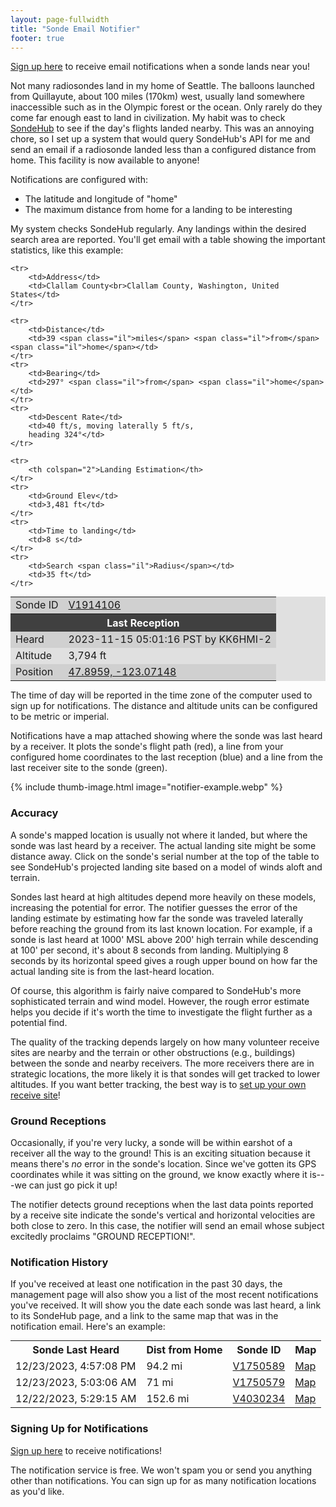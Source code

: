 ```yaml
---
layout: page-fullwidth
title: "Sonde Email Notifier"
footer: true
---
```


[Sign up here](manage) to receive email notifications when a sonde
lands near you!

Not many radiosondes land in my home of Seattle. The balloons launched
from Quillayute, about 100 miles (170km) west, usually land somewhere
inaccessible such as in the Olympic forest or the ocean. Only rarely
do they come far enough east to land in civilization. My habit was to
check [SondeHub](https://www.sondehub.org/") to see if the day's
flights landed nearby. This was an annoying chore, so I set up a
system that would query SondeHub's API for me and send an email if a
radiosonde landed less than a configured distance from home. This
facility is now available to anyone!

Notifications are configured with:

* The latitude and longitude of "home"
* The maximum distance from home for a landing to be interesting

My system checks SondeHub regularly. Any landings within the desired search area
are reported. You'll get email with a table showing the important
statistics, like this example:
<style>
table.sonde {
    background-color: #e0e0e0;
    margin: 0 auto;
}
table.sonde th {
    background-color:  #404040;
    color: white;
}
table.sonde tbody tr:nth-child(odd) {
    background-color:  #d0d0d0;
}
</style>
<table class="sonde">
    <tbody><tr>
        <td>Sonde ID</td>
        <td><a href="https://sondehub.org/#!mt=Mapnik&amp;mz=9&amp;qm=12h&amp;f=V1914106&amp;q=V1914106" target="_blank">V1914106</a></td>
    </tr>
    <tr>
        <th colspan="2">Last Reception
    </th></tr>
    <tr>
        <td>Heard</td>
        <td>2023-11-15 05:01:16 PST by KK6HMI-2</td>
    </tr>
    <tr>
        <td>Altitude</td>
        <td>3,794 ft</td>
    </tr>
    <tr>
        <td>Position</td>
        <td><a href="https://www.google.com/maps/search/?api=1&amp;query=47.8959,-123.07148" target="_blank">47.8959, -123.07148</a></td>
    </tr>

    <tr>
        <td>Address</td>
        <td>Clallam County<br>Clallam County, Washington, United States</td>
    </tr>

    <tr>
        <td>Distance</td>
        <td>39 <span class="il">miles</span> <span class="il">from</span> <span class="il">home</span></td>
    </tr>
    <tr>
        <td>Bearing</td>
        <td>297° <span class="il">from</span> <span class="il">home</span></td>
    </tr>
    <tr>
        <td>Descent Rate</td>
        <td>40 ft/s, moving laterally 5 ft/s,
        heading 324°</td>
    </tr>

    <tr>
        <th colspan="2">Landing Estimation</th>
    </tr>
    <tr>
        <td>Ground Elev</td>
        <td>3,481 ft</td>
    </tr>
    <tr>
        <td>Time to landing</td>
        <td>8 s</td>
    </tr>
    <tr>
        <td>Search <span class="il">Radius</span></td>
        <td>35 ft</td>
    </tr>
</tbody></table>

The time of day will be reported in the time zone of the computer used
to sign up for notifications. The distance and altitude units can be
configured to be metric or imperial.

Notifications have a map attached showing where the sonde was last
heard by a receiver. It plots the sonde's flight path (red), a
line from your configured home coordinates to the last reception
(blue) and a line from the last receiver site to the sonde (green).

{% include thumb-image.html image="notifier-example.webp" %}

### Accuracy

A sonde's mapped location is usually not where it landed, but where
the sonde was last heard by a receiver. The actual landing site might
be some distance away. Click on the sonde's serial number at the top
of the table to see SondeHub's projected landing site based on a model
of winds aloft and terrain.

Sondes last heard at high altitudes depend more heavily on these
models, increasing the potential for error. The notifier guesses the
error of the landing estimate by estimating how far the sonde was
traveled laterally before reaching the ground from its last known
location. For example, if a sonde is last heard at 1000' MSL above
200' high terrain while descending at 100' per second, it's about 8
seconds from landing. Multiplying 8 seconds by its horizontal speed
gives a rough upper bound on how far the actual landing site is from
the last-heard location.

Of course, this algorithm is fairly naive compared to SondeHub's more
sophisticated terrain and wind model. However, the rough error
estimate helps you decide if it's worth the time to investigate the
flight further as a potential find.

The quality of the tracking depends largely on how many volunteer
receive sites are nearby and the terrain or other obstructions (e.g.,
buildings) between the sonde and nearby receivers. The more receivers
there are in strategic locations, the more likely it is that sondes
will get tracked to lower altitudes. If you want better tracking, the
best way is to [set up your own receive
site](https://github.com/projecthorus/radiosonde_auto_rx/wiki)!


### Ground Receptions

Occasionally, if you're very lucky, a sonde will be within earshot of
a receiver all the way to the ground! This is an exciting
situation because it means there's *no* error in the sonde's
location. Since we've gotten its GPS coordinates while it was sitting
on the ground, we know exactly where it is---we can just go pick it
up!

The notifier detects ground receptions when the last data points
reported by a receive site indicate the sonde's vertical and
horizontal velocities are both close to zero. In this case, the
notifier will send an email whose subject excitedly proclaims "GROUND
RECEPTION!".

### Notification History

If you've received at least one notification in the past 30 days, the management
page will also show you a list of the most recent notifications you've received.
It will show you the date each sonde was last heard, a link to its SondeHub
page, and a link to the same map that was in the notification email. Here's an
example:

<table id="history_table"  style="margin: 0 auto;">
        <tbody><tr>
            <th>Sonde Last Heard</th>
            <th>Dist from Home</th>
            <th>Sonde ID</th>
            <th>Map</th>
        </tr>
        <tr><td class="text-right">12/23/2023, 4:57:08 PM</td><td class="text-right">94.2 mi</td><td class="text-right"><a href="https://sondehub.org/#!mt=Mapnik&amp;mz=9&amp;qm=12h&amp;f=V1750589&amp;q=V1750589">V1750589</a></td><td class="text-right"><a href="https://sondemaps.lectrobox.com/792dac8089004349a86f54940b3a7716/2023/12/24-0-47.88929--124.30961.jpg">Map</a></td></tr>
        <tr><td class="text-right">12/23/2023, 5:03:06 AM</td><td class="text-right">71 mi</td><td class="text-right"><a href="https://sondehub.org/#!mt=Mapnik&amp;mz=9&amp;qm=12h&amp;f=V1750579&amp;q=V1750579">V1750579</a></td><td class="text-right"><a href="https://sondemaps.lectrobox.com/792dac8089004349a86f54940b3a7716/2023/12/23-13-47.72163--123.84317.jpg">Map</a></td></tr>
        <tr><td class="text-right">12/22/2023, 5:29:15 AM</td><td class="text-right">152.6 mi</td><td class="text-right"><a href="https://sondehub.org/#!mt=Mapnik&amp;mz=9&amp;qm=12h&amp;f=V4030234&amp;q=V4030234">V4030234</a></td><td class="text-right"><a href="https://sondemaps.lectrobox.com/9feabde880ef4d2bb80c538070bf9426/2023/12/22-13-45.41774--122.69893.jpg">Map</a></td></tr>
        </tbody>
</table>

### Signing Up for Notifications

[Sign up here](signup) to receive notifications!

The notification service is free. We won't spam you or send you anything other
than notifications. You can sign up for as many notification locations as you'd
like.
